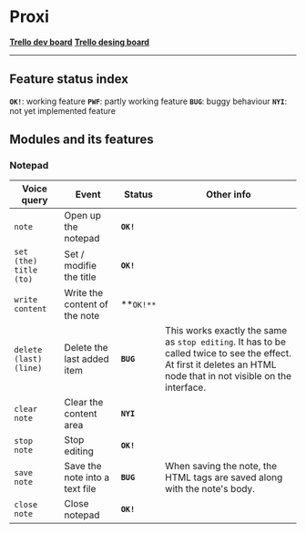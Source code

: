 # Proxi

**[Trello dev board](https://trello.com/b/Qc2EXxbk)**
**[Trello desing board](https://trello.com/b/1Qk7pepk/proxi-design-board)**

---

## Feature status index

**`OK!`**: working feature
**`PWF`**: partly working feature
**`BUG`**: buggy behaviour
**`NYI`**: not yet implemented feature

## Modules and its features

### Notepad

Voice query | Event | Status | Other info
----------- | ----- | ------ | ----------
`note` | Open up the notepad | **`OK!`**
`set (the) title (to)` | Set / modifie the title | **`OK!`**
`write content` | Write the content of the note | **`OK!**`
`delete (last) (line)` | Delete the last added item | **`BUG`** | This works exactly the same as `stop editing`. It has to be called twice to see the effect. At first it deletes an HTML node that in not visible on the interface.
`clear note` | Clear the content area | **`NYI`**
`stop note` | Stop editing | **`OK!`**
`save note` | Save the note into a text file | **`BUG`** | When saving the note, the HTML tags are saved along with the note's body.
`close note` | Close notepad | **`OK!`**

